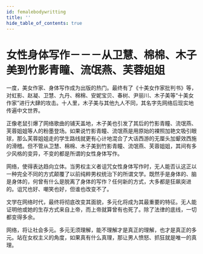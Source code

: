 ```yaml
---
id: femalebodywritting
title: ''
hide_table_of_contents: true
---
```


# 女性身体写作－－－从卫慧、棉棉、木子美到竹影青瞳、流氓燕、芙蓉姐姐

一度，美女作家、身体写作成为出版的热门。最终有了《十美女作家批判书》等，对虹影、赵凝、卫慧、九丹、棉棉、安妮宝贝、春树、尹丽川、木子美等“十美女作家”进行大肆的攻击。十人里，木子美与其他九人不同，其名字先网络后现实地传遍中文世界。

正像老鼠引爆了网络歌曲的铺天盖地，木子美也引发了其后的竹影青瞳、流氓燕、芙蓉姐姐等人的粉墨登场。如果说竹影青瞳、流氓燕是用原始的裸照加艳文吸引眼球，那么芙蓉姐姐走的学生路线就更有心计地混合了大话西游的无厘头加颦效西施的滑稽。但不管从卫慧、棉棉、木子美到竹影青瞳、流氓燕、芙蓉姐姐，其间有多少风格的变异，不变的都是所谓的女性身体写作。

网络，使得表达趋向立体。当男权主义者诅咒女性身体写作时，无人能否认这正以一种完全不同的方式颠覆了以前纯粹男权统治下的所谓文学。既然手是身体的、脑是身体的，何曾有什么是脱离了身体的写作？任何新的方式，大多都是狂飙突进的。诅咒也好、嘲笑也好，但谁也改变不了。

文学在网络时代，最终将彻底改变其面貌，多元化将成为其最重要的特征。无人能证明他或她的生存方式来自上帝，而上帝就算曾有也死了。除了法律的底线，一切都变得多余。

网络，将让社会多元。多元无须理解，能不理解才是真正的理解，也才是真正的多元。站在女权主义的角度，如果真有什么真理，那让男人愤怒、抓狂就是唯一的真理。